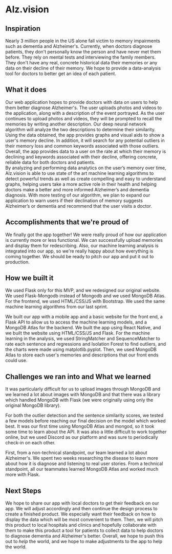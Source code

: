 # Alz.vision

## Inspiration
Nearly 3 million people in the US alone fall victim to memory impairments such as dementia and Alzheimer's. Currently, when doctors diagnose patients, they don't personally know the person and have never met them before. They rely on mental tests and interviewing the family members. They don't have any real, concrete historical data their memories or any data on their decline of their memory. We hope to provide a data-analysis tool for doctors to better get an idea of each patient.

## What it does
Our web application hopes to provide doctors with data on users to help them better diagnose Alzheimer's. The user uploads photos and videos to the application, along with a description of the event portrayed. As the user continues to upload photos and videos, they will be prompted to recall the memories by writing another description. Our deep neural network algorithm will analyze the two descriptions to determine their similarity. Using the data obtained, the app provides graphs and visual aids to show a user's memory decline. In addition, it will search for any potential outliers in their memory loss and common keywords associated with those outliers. Overall, the app provides data to a user on the rate at which their memory is declining and keywords associated with their decline, offering concrete, reliable data for both doctors and patients.<br>
By analyzing and performing data analytics on the user’s memory over time, Alz.vision is able to use state of the art machine learning algorithms to detect powerful trends as well as create compelling and easy to understand graphs, helping users take a more active role in their health and helping doctors make a better and more informed Alzheimer’s and dementia diagnosis. With more testing of our algorithm, we plan to expand our application to warn users if their declination of memory suggests Alzheimer’s or dementia and recommend that the user visits a doctor.


## Accomplishments that we're proud of
We finally got the app together! We were really proud of how our application is currently more or less functional. We can successfully upload memories and display them for redescribing. Also, our machine learning analysis is integrated into our app, so we're really happy about how everything is coming together. We should be ready to pitch our app and put it out to production. 

## How we built it
We used Flask only for this MVP, and we redesigned our original website. We used Flask-Mongodb instead of Mongodb and we used MongoDB Atlas. For the frontend, we used HTML/CSS/JS with Bootstrap. We used the same machine learning algorithms from our last sprint. 

We built our app with a mobile app and a basic website for the front end, a Flask API to allow us to access the machine learning models, and a MongoDB Atlas for the backend. We built the app using React Native, and we built the website using HTML/CSS/JS and Flask. For the machine learning in the analysis, we used StringMatcher and SequenceMatcher to rate each sentence and regressions and Isolation Forest to find outliers, and the charts were made using matplotlib.pyplot. Then, we used MongoDB Atlas to store each user's memories and descriptions that our front ends could use. 

## Challenges we ran into and What we learned
It was particularly difficult for us to upload images through MongoDB and we learned a lot about images with MongoDB and that there was a library which handled MongoDB with Flask (we were originally using only the original MongoDB library).

For both the outlier detection and the sentence similarity scores, we tested a few models before reaching our final decision on the model which worked best. It was our first time using MongoDB Atlas and mongod, so it took some time to learn about the API. It was also a little difficult to work together online, but we used Discord as our platform and was sure to periodically check-in on each other.

First, from a non-technical standpoint, our team learned a lot about Alzheimer's. We spent two weeks researching the disease to learn more about how it is diagnose and listening to real user stories. From a technical standpoint, all our teammates learned MongoDB Atlas and worked much more with Flask. 

## Next Steps
We hope to share our app with local doctors to get their feedback on our app. We will adjust accordingly and then continue the design process to create a finished product. We especially want their feedback on how to display the data which will be most convenient to them. Then, we will pitch this product to local hospitals and clinics and hopefully collaborate with them to make this product a tool for patients to collect data to help doctors to diagnose dementia and Alzheimer's better. Overall, we hope to push this out to _help_ the world, and we hope to make adjustments to the app to help the world.

